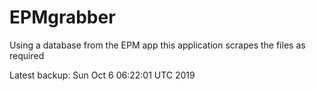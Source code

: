 # EPMgrabber
Using a database from the EPM app this application scrapes the files as required


Latest backup: Sun Oct 6 06:22:01 UTC 2019
